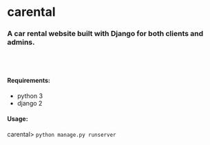 # carental
### A car rental website built with Django for both clients and admins.

<br><br>

#### Requirements:
- python 3
- django 2

#### Usage:


carental> ```python manage.py runserver```


